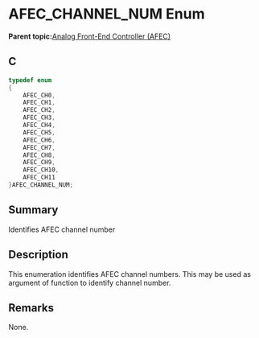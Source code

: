 # AFEC\_CHANNEL\_NUM Enum

**Parent topic:**[Analog Front-End Controller \(AFEC\)](GUID-89A24A8B-C8CE-48B6-9F65-764983A80D78.md)

## C

```c
typedef enum
{
    AFEC_CH0,
    AFEC_CH1,
    AFEC_CH2,
    AFEC_CH3,
    AFEC_CH4,
    AFEC_CH5,
    AFEC_CH6,
    AFEC_CH7,
    AFEC_CH8,
    AFEC_CH9,
    AFEC_CH10,
    AFEC_CH11
}AFEC_CHANNEL_NUM;
```

## Summary

Identifies AFEC channel number

## Description

This enumeration identifies AFEC channel numbers. This may be used as argument of function to identify channel number.

## Remarks

None.

